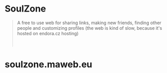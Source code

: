 # SoulZone
> A free to use web for sharing links, making new friends, finding other people and customizing profiles
 (the web is kind of slow, because it's hosted on endora.cz hosting)
<br><br><br>
# **soulzone.maweb.eu**
